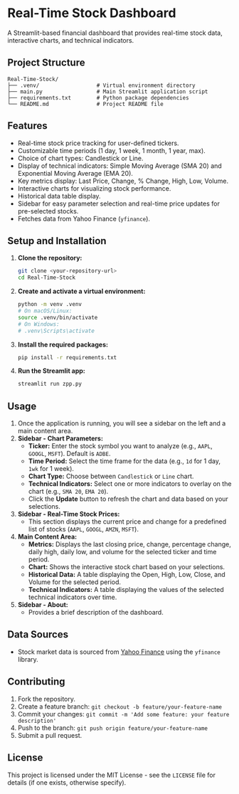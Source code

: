 # Real-Time Stock Dashboard

A Streamlit-based financial dashboard that provides real-time stock data, interactive charts, and technical indicators.

## Project Structure

```
Real-Time-Stock/
├── .venv/                  # Virtual environment directory
├── main.py                 # Main Streamlit application script
├── requirements.txt        # Python package dependencies
└── README.md               # Project README file
```

## Features

- Real-time stock price tracking for user-defined tickers.
- Customizable time periods (1 day, 1 week, 1 month, 1 year, max).
- Choice of chart types: Candlestick or Line.
- Display of technical indicators: Simple Moving Average (SMA 20) and Exponential Moving Average (EMA 20).
- Key metrics display: Last Price, Change, % Change, High, Low, Volume.
- Interactive charts for visualizing stock performance.
- Historical data table display.
- Sidebar for easy parameter selection and real-time price updates for pre-selected stocks.
- Fetches data from Yahoo Finance (`yfinance`).

## Setup and Installation

1.  **Clone the repository:**
    ```bash
    git clone <your-repository-url>
    cd Real-Time-Stock
    ```

2.  **Create and activate a virtual environment:**
    ```bash
    python -m venv .venv
    # On macOS/Linux:
    source .venv/bin/activate
    # On Windows:
    # .venv\Scripts\activate
    ```

3.  **Install the required packages:**
    ```bash
    pip install -r requirements.txt
    ```

4.  **Run the Streamlit app:**
    ```bash
    streamlit run zpp.py
    ```

## Usage

1.  Once the application is running, you will see a sidebar on the left and a main content area.
2.  **Sidebar - Chart Parameters:**
    *   **Ticker:** Enter the stock symbol you want to analyze (e.g., `AAPL`, `GOOGL`, `MSFT`). Default is `ADBE`.
    *   **Time Period:** Select the time frame for the data (e.g., `1d` for 1 day, `1wk` for 1 week).
    *   **Chart Type:** Choose between `Candlestick` or `Line` chart.
    *   **Technical Indicators:** Select one or more indicators to overlay on the chart (e.g., `SMA 20`, `EMA 20`).
    *   Click the **Update** button to refresh the chart and data based on your selections.
3.  **Sidebar - Real-Time Stock Prices:**
    *   This section displays the current price and change for a predefined list of stocks (`AAPL`, `GOOGL`, `AMZN`, `MSFT`).
4.  **Main Content Area:**
    *   **Metrics:** Displays the last closing price, change, percentage change, daily high, daily low, and volume for the selected ticker and time period.
    *   **Chart:** Shows the interactive stock chart based on your selections.
    *   **Historical Data:** A table displaying the Open, High, Low, Close, and Volume for the selected period.
    *   **Technical Indicators:** A table displaying the values of the selected technical indicators over time.
5.  **Sidebar - About:**
    *   Provides a brief description of the dashboard.

## Data Sources

-   Stock market data is sourced from [Yahoo Finance](https://finance.yahoo.com/) using the `yfinance` library.

## Contributing

1.  Fork the repository.
2.  Create a feature branch: `git checkout -b feature/your-feature-name`
3.  Commit your changes: `git commit -m 'Add some feature: your feature description'`
4.  Push to the branch: `git push origin feature/your-feature-name`
5.  Submit a pull request.

## License

This project is licensed under the MIT License - see the `LICENSE` file for details (if one exists, otherwise specify). 